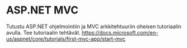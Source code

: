 ﻿# ASP.NET MVC

Tutustu ASP.NET ohjelmointiin ja MVC arkkitehtuuriin oheisen tutoriaalin avulla. Tee tutoriaalin tehtävät.
https://docs.microsoft.com/en-us/aspnet/core/tutorials/first-mvc-app/start-mvc